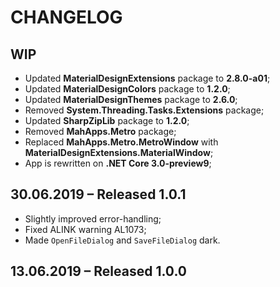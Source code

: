 # CHANGELOG

## WIP

- Updated **MaterialDesignExtensions** package to **2.8.0-a01**;
- Updated **MaterialDesignColors** package to **1.2.0**;
- Updated **MaterialDesignThemes** package to **2.6.0**;
- Removed **System.Threading.Tasks.Extensions** package;
- Updated **SharpZipLib** package to **1.2.0**;
- Removed **MahApps.Metro** package;
- Replaced **MahApps.Metro.MetroWindow** with **MaterialDesignExtensions.MaterialWindow**;
- App is rewritten on **.NET Core 3.0-preview9**;

## 30.06.2019 – Released 1.0.1

- Slightly improved error-handling;
- Fixed ALINK warning AL1073;
- Made `OpenFileDialog` and `SaveFileDialog` dark.

## 13.06.2019 – Released 1.0.0

